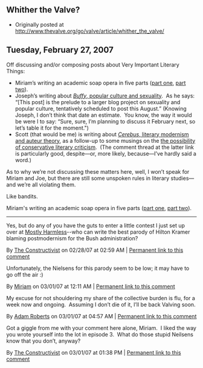 ## Whither the Valve?

 * Originally posted at http://www.thevalve.org/go/valve/article/whither_the_valve/

##  Tuesday, February 27, 2007 

Off discussing and/or composing posts about Very Important Literary Things:

*   Miriam’s writing an academic soap opera in five parts ([part one](http://littleprofessor.typepad.com/the_little_professor/2007/02/all_my_alienate.html), [part two](http://littleprofessor.typepad.com/the_little_professor/2007/02/all_my_alienate_1.html)).
*   Joseph’s writing about [_Buffy_, popular culture and sexuality](http://kugelmass.wordpress.com/2007/02/27/sexuality-pop-culture-and-magic-the-prelude-starring-buffy/).  As he says: “[This post] is the prelude to a larger blog project on sexuality and popular culture, tentatively scheduled to post this August.”  (Knowing Joseph, I don’t think that date an estimate.  You know, the way it would be were I to say: “Sure, sure, I’m planning to discuss it February next, so let’s table it for the moment.")
*   Scott (that would be me) is writing about [_Cerebus_, literary modernism and auteur theory](http://acephalous.typepad.com/acephalous/2007/02/cerebus_and_mod.html), as a follow-up to some musings on the [the possibility of conservative literary criticism](http://acephalous.typepad.com/acephalous/2007/02/more_on_the_pos.html).  (The comment thread at the latter link is particularly good, despite—or, more likely, because—I’ve hardly said a word.)

As to why we’re not discussing these matters here, well, I won’t speak for Miriam and Joe, but there are still some unspoken rules in literary studies—and we’re all violating them.  

Like bandits.


Miriam's writing an academic soap opera in five parts ([part one](http://littleprofessor.typepad.com/the_little_professor/2007/02/all_my_alienate.html), [part two](http://littleprofessor.typepad.com/the_little_professor/2007/02/all_my_alienate_1.html)).
 
---

Yes, but do any of you have the guts to enter a little contest I just set up over at [Mostly Harmless](http://mlyhlss.blogspot.com/2007/02/blame-postmodernism.html)--who can write the best parody of Hilton Kramer blaming postmodernism for the Bush administration?

By [The Constructivist](http://mlyhlss.blogspot.com/) on 02/28/07 at 02:59 AM | [Permanent link to this comment](http://www.thevalve.org/go/valve/article/whither_the_valve/#14745)
[]()

Unfortunately, the Nielsens for this parody seem to be low; it may have to go off the air :)

By [Miriam](http://littleprofessor.typepad.com) on 03/01/07 at 12:11 AM | [Permanent link to this comment](http://www.thevalve.org/go/valve/article/whither_the_valve/#14748)
[]()

My excuse for not shouldering my share of the collective burden is flu, for a week now and ongoing.  Assuming I don’t die of it, I’ll be back Valving soon.

By [Adam Roberts](http://adamroberts.com) on 03/01/07 at 04:57 AM | [Permanent link to this comment](http://www.thevalve.org/go/valve/article/whither_the_valve/#14749)
[]()

Got a giggle from me with your comment here alone, Miriam.  I liked the way you wrote yourself into the lot in episode 3.  What do those stupid Neilsens know that you don’t, anyway?

By [The Constructivist](http://citizense.blogspot.com/) on 03/01/07 at 01:38 PM | [Permanent link to this comment](http://www.thevalve.org/go/valve/article/whither_the_valve/#14754)

